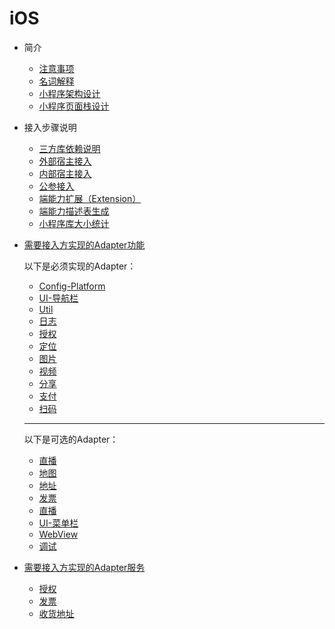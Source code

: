 # iOS
- 简介
  * [注意事项](简介/注意事项.md)
  * [名词解释](简介/名词解释.md)
  * [小程序架构设计](简介/小程序架构设计.md)
  * [小程序页面栈设计](简介/小程序页面栈设计.md)
  
- 接入步骤说明
  * [三方库依赖说明](接入步骤说明/三方库依赖说明.md)
  * [外部宿主接入](接入步骤说明/外部宿主接入.md)
  * [内部宿主接入](接入步骤说明/内部宿主接入.md)
  * [公参接入](接入步骤说明/公参接入.md)
  * [端能力扩展（Extension）](接入步骤说明/端能力扩展.md)
  * [端能力描述表生成](接入步骤说明/端能力描述表生成.md)
  * [小程序库大小统计](接入步骤说明//小程序库大小统计.md)
  
- [需要接入方实现的Adapter功能](需要接入方实现的Adapter功能/README.md)
 
  以下是必须实现的Adapter：
  * [Config-Platform](需要接入方实现的Adapter功能/Platform.md)
  * [UI-导航栏](需要接入方实现的Adapter功能/UI.md)
  * [Util](需要接入方实现的Adapter功能/Util.md)
  * [日志](需要接入方实现的Adapter功能/日志.md)
  * [授权](需要接入方实现的Adapter功能/授权.md)
  * [定位](需要接入方实现的Adapter功能/定位.md)
  * [图片](需要接入方实现的Adapter功能/图片.md)
  * [视频](需要接入方实现的Adapter功能/视频md)
  * [分享](需要接入方实现的Adapter功能/分享.md)
  * [支付](需要接入方实现的Adapter功能/支付.md)
  * [扫码](需要接入方实现的Adapter功能/扫码.md)

  ------------------
  以下是可选的Adapter：
  
  * [直播](需要接入方实现的Adapter功能/直播.md)
  * [地图](需要接入方实现的Adapter功能/地图.md)
  * [地址](需要接入方实现的Adapter功能/地址.md)
  * [发票](需要接入方实现的Adapter功能/发票.md)
  * [直播](需要接入方实现的Adapter功能/直播.md)
  * [UI-菜单栏](需要接入方实现的Adapter功能/菜单栏.md)
  * [WebView](需要接入方实现的Adapter功能/WebView.md)
  * [调试](需要接入方实现的Adapter功能/调试.md)
  
- [需要接入方实现的Adapter服务](需要接入方实现的Adapter服务/README.md)
  * [授权](需要接入方实现的Adapter服务/授权.md)
  * [发票](需要接入方实现的Adapter服务/发票.md)
  * [收货地址](需要接入方实现的Adapter服务/收货地址.md)
  
